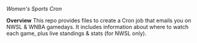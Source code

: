 *Women's Sports Cron*

****Overview****
This repo provides files to create a Cron job that emails you on NWSL & WNBA gamedays. It includes information about where to watch each game, plus live standings & stats (for NWSL only).

